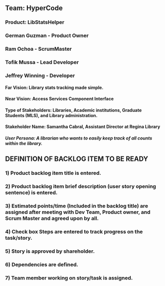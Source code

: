 ## Team: HyperCode
### Product: LibStatsHelper
### German Guzman - Product Owner
### Ram Ochoa - ScrumMaster
### Tofik Mussa - Lead Developer
### Jeffrey Winning - Developer
#### Far Vision: Library stats tracking made simple.
#### Near Vision: Access Services Component Interface
#### Type of Stakeholders: Libraries, Academic institutions, Graduate Students (MLS), and Library administration.
#### Stakeholder Name: Samantha Cabral, Assistant Director at Regina Library 
##### User Persona: A librarian who wants to easily keep track of all counts within the library.


## DEFINITION OF BACKLOG ITEM TO BE READY

### 1) Product backlog item title is entered.
### 2) Product backlog item brief description (user story opening sentence) is entered.
### 3) Estimated points/time (Included in the backlog title) are assigned after meeting with Dev Team, Product owner, and Scrum Master and agreed upon by all.
### 4) Check box Steps are entered to track progress on the task/story.
### 5) Story is approved by shareholder. 
### 6) Dependencies are defined.
### 7) Team member working on story/task is assigned.

